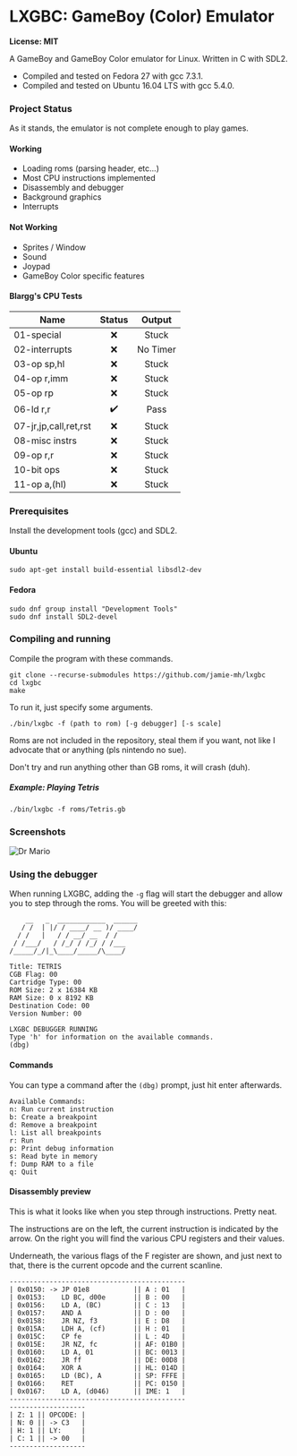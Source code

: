 # LXGBC: GameBoy (Color) Emulator

**License: MIT**

A GameBoy and GameBoy Color emulator for Linux. Written in C with SDL2.

- Compiled and tested on Fedora 27 with gcc 7.3.1.
- Compiled and tested on Ubuntu 16.04 LTS with gcc 5.4.0.

### Project Status

As it stands, the emulator is not complete enough to play games.

#### Working

- Loading roms (parsing header, etc...)
- Most CPU instructions implemented
- Disassembly and debugger
- Background graphics
- Interrupts

#### Not Working

- Sprites / Window
- Sound
- Joypad
- GameBoy Color specific features

#### Blargg's CPU Tests

| Name          | Status | Output |
| ------------- |:------:|:------:|
| 01-special | :x: | Stuck |
| 02-interrupts | :x: | No Timer |
| 03-op sp,hl | :x: | Stuck |
| 04-op r,imm | :x: | Stuck |
| 05-op rp | :x: | Stuck |
| 06-ld r,r | :heavy_check_mark: | Pass |
| 07-jr,jp,call,ret,rst | :x: | Stuck |
| 08-misc instrs | :x: | Stuck |
| 09-op r,r | :x: | Stuck |
| 10-bit ops | :x: | Stuck |
| 11-op a,(hl) | :x: | Stuck |

### Prerequisites

Install the development tools (gcc) and SDL2.

#### Ubuntu

```
sudo apt-get install build-essential libsdl2-dev
```

#### Fedora

```
sudo dnf group install "Development Tools"
sudo dnf install SDL2-devel
```


### Compiling and running

Compile the program with these commands.

```
git clone --recurse-submodules https://github.com/jamie-mh/lxgbc
cd lxgbc
make
```

To run it, just specify some arguments.

```
./bin/lxgbc -f (path to rom) [-g debugger] [-s scale]
```

Roms are not included in the repository, steal them if you want, not like I advocate that or anything (pls nintendo no sue).

Don't try and run anything other than GB roms, it will crash (duh).


##### Example: Playing Tetris

```
./bin/lxgbc -f roms/Tetris.gb
```
### Screenshots

![Dr Mario](https://raw.githubusercontent.com/jamie-mh/lxgbc/master/doc/drmario.png)

### Using the debugger

When running LXGBC, adding the ``` -g ``` flag will start the debugger and allow you to step through the roms. You will be greeted with this:

``` 
    __   _  ____________  ______
   / /  | |/ / ____/ __ )/ ____/
  / /   |   / / __/ __  / /    
 / /___/   / /_/ / /_/ / /___  
/_____/_/|_\____/_____/\____/   
                                
Title: TETRIS
CGB Flag: 00
Cartridge Type: 00
ROM Size: 2 x 16384 KB
RAM Size: 0 x 8192 KB
Destination Code: 00
Version Number: 00

LXGBC DEBUGGER RUNNING
Type 'h' for information on the available commands.
(dbg) 
```

#### Commands

You can type a command after the ```(dbg)``` prompt, just hit enter afterwards.

```
Available Commands:
n: Run current instruction
b: Create a breakpoint
d: Remove a breakpoint
l: List all breakpoints
r: Run
p: Print debug information
s: Read byte in memory
f: Dump RAM to a file
q: Quit
```

#### Disassembly preview

This is what it looks like when you step through instructions. Pretty neat.

The instructions are on the left, the current instruction is indicated by the arrow. On the right you will find the various CPU registers and their values.

Underneath, the various flags of the F register are shown, and just next to that, there is the current opcode and the current scanline.
```
--------------------------------------------
| 0x0150: -> JP 01e8           || A : 01   |
| 0x0153:    LD BC, d00e       || B : 00   |
| 0x0156:    LD A, (BC)        || C : 13   |
| 0x0157:    AND A             || D : 00   |
| 0x0158:    JR NZ, f3         || E : D8   |
| 0x015A:    LDH A, (cf)       || H : 01   |
| 0x015C:    CP fe             || L : 4D   |
| 0x015E:    JR NZ, fc         || AF: 01B0 |
| 0x0160:    LD A, 01          || BC: 0013 |
| 0x0162:    JR ff             || DE: 00D8 |
| 0x0164:    XOR A             || HL: 014D |
| 0x0165:    LD (BC), A        || SP: FFFE |
| 0x0166:    RET               || PC: 0150 |
| 0x0167:    LD A, (d046)      || IME: 1   |
--------------------------------------------
-------------------
| Z: 1 || OPCODE: |
| N: 0 || -> C3   |
| H: 1 || LY:     |
| C: 1 || -> 00   |
-------------------
```
